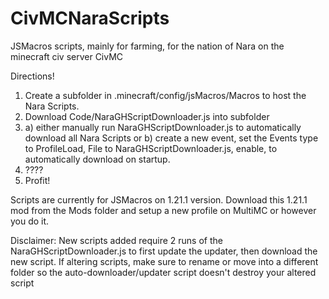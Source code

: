 # CivMCNaraScripts
JSMacros scripts, mainly for farming, for the nation of Nara on the minecraft civ server CivMC

Directions! 
  1. Create a subfolder in .minecraft/config/jsMacros/Macros to host the Nara Scripts.
  2. Download Code/NaraGHScriptDownloader.js into subfolder
  3. a) either manually run NaraGHScriptDownloader.js to automatically download all Nara Scripts or
     b) create a new event, set the Events type to ProfileLoad, File to NaraGHScriptDownloader.js, enable, to automatically download on startup.
  4. ????
  5. Profit!

Scripts are currently for JSMacros on 1.21.1 version. Download this 1.21.1 mod from the Mods folder and setup a new profile on MultiMC or however you do it.

Disclaimer: New scripts added require 2 runs of the NaraGHScriptDownloader.js to first update the updater, then download the new script.
If altering scripts, make sure to rename or move into a different folder so the auto-downloader/updater script doesn't destroy your altered script
